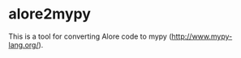 alore2mypy
==========

This is a tool for converting Alore code to mypy (http://www.mypy-lang.org/).
